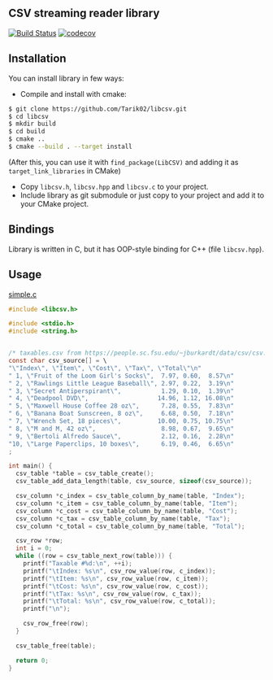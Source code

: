 ## CSV streaming reader library

[![Build Status](https://travis-ci.org/Tarik02/libcsv.svg?branch=master)](https://travis-ci.org/Tarik02/libcsv)
[![codecov](https://codecov.io/gh/Tarik02/libcsv/branch/master/graph/badge.svg)](https://codecov.io/gh/Tarik02/libcsv)

## Installation
You can install library in few ways:
 - Compile and install with cmake:
```bash
$ git clone https://github.com/Tarik02/libcsv.git
$ cd libcsv
$ mkdir build
$ cd build
$ cmake ..
$ cmake --build . --target install
```
(After this, you can use it with `find_package(LibCSV)` and adding it as `target_link_libraries` in CMake)
 - Copy `libcsv.h`, `libcsv.hpp` and `libcsv.c` to your project.
 - Include library as git submodule or just copy to your project and add it to your CMake project.

## Bindings
Library is written in C, but it has OOP-style binding for C++ (file `libcsv.hpp`).

## Usage
[simple.c](examples/simple.c)
```c
#include <libcsv.h>

#include <stdio.h>
#include <string.h>


/* taxables.csv from https://people.sc.fsu.edu/~jburkardt/data/csv/csv.html */
const char csv_source[] = \
"\"Index\", \"Item\", \"Cost\", \"Tax\", \"Total\"\n"
" 1, \"Fruit of the Loom Girl's Socks\",  7.97, 0.60,  8.57\n"
" 2, \"Rawlings Little League Baseball\", 2.97, 0.22,  3.19\n"
" 3, \"Secret Antiperspirant\",           1.29, 0.10,  1.39\n"
" 4, \"Deadpool DVD\",                   14.96, 1.12, 16.08\n"
" 5, \"Maxwell House Coffee 28 oz\",      7.28, 0.55,  7.83\n"
" 6, \"Banana Boat Sunscreen, 8 oz\",     6.68, 0.50,  7.18\n"
" 7, \"Wrench Set, 18 pieces\",          10.00, 0.75, 10.75\n"
" 8, \"M and M, 42 oz\",                  8.98, 0.67,  9.65\n"
" 9, \"Bertoli Alfredo Sauce\",           2.12, 0.16,  2.28\n"
"10, \"Large Paperclips, 10 boxes\",      6.19, 0.46,  6.65\n"
;

int main() {
  csv_table *table = csv_table_create();
  csv_table_add_data_length(table, csv_source, sizeof(csv_source));

  csv_column *c_index = csv_table_column_by_name(table, "Index");
  csv_column *c_item = csv_table_column_by_name(table, "Item");
  csv_column *c_cost = csv_table_column_by_name(table, "Cost");
  csv_column *c_tax = csv_table_column_by_name(table, "Tax");
  csv_column *c_total = csv_table_column_by_name(table, "Total");

  csv_row *row;
  int i = 0;
  while ((row = csv_table_next_row(table))) {
    printf("Taxable #%d:\n", ++i);
    printf("\tIndex: %s\n", csv_row_value(row, c_index));
    printf("\tItem: %s\n", csv_row_value(row, c_item));
    printf("\tCost: %s\n", csv_row_value(row, c_cost));
    printf("\tTax: %s\n", csv_row_value(row, c_tax));
    printf("\tTotal: %s\n", csv_row_value(row, c_total));
    printf("\n");

    csv_row_free(row);
  }

  csv_table_free(table);

  return 0;
}
```
